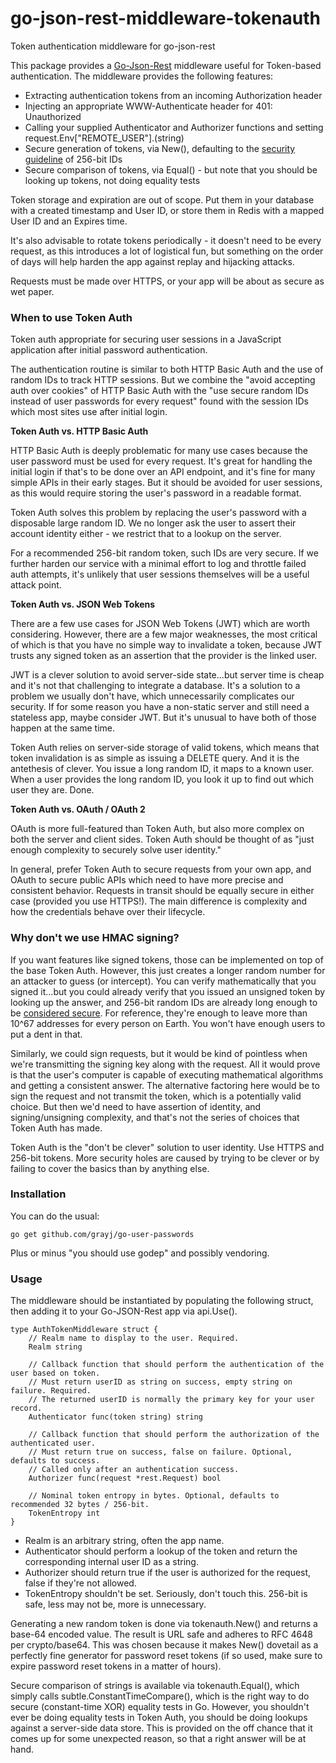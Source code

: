 # go-json-rest-middleware-tokenauth
Token authentication middleware for go-json-rest

This package provides a [Go-Json-Rest](https://ant0ine.github.io/go-json-rest/) middleware useful for Token-based authentication. The middleware provides the following features:

* Extracting authentication tokens from an incoming Authorization header
* Injecting an appropriate WWW-Authenticate header for 401: Unauthorized
* Calling your supplied Authenticator and Authorizer functions and setting request.Env["REMOTE_USER"].(string)
* Secure generation of tokens, via New(), defaulting to the [security guideline](https://gist.github.com/tqbf/be58d2d39690c3b366ad) of 256-bit IDs
* Secure comparison of tokens, via Equal() - but note that you should be looking up tokens, not doing equality tests

Token storage and expiration are out of scope. Put them in your database with a created timestamp and User ID, or store them in Redis with a mapped User ID and an Expires time.

It's also advisable to rotate tokens periodically - it doesn't need to be every request, as this introduces a lot of logistical fun, but something on the order of days will help harden the app against replay and hijacking attacks.

Requests must be made over HTTPS, or your app will be about as secure as wet paper.

### When to use Token Auth

Token auth appropriate for securing user sessions in a JavaScript application after initial password authentication.

The authentication routine is similar to both HTTP Basic Auth and the use of random IDs to track HTTP sessions. But we combine the "avoid accepting auth over cookies" of HTTP Basic Auth with the "use secure random IDs instead of user passwords for every request" found with the session IDs which most sites use after initial login.

**Token Auth vs. HTTP Basic Auth**

HTTP Basic Auth is deeply problematic for many use cases because the user password must be used for every request. It's great for handling the initial login if that's to be done over an API endpoint, and it's fine for many simple APIs in their early stages. But it should be avoided for user sessions, as this would require storing the user's password in a readable format.

Token Auth solves this problem by replacing the user's password with a disposable large random ID. We no longer ask the user to assert their account identity either - we restrict that to a lookup on the server.

For a recommended 256-bit random token, such IDs are very secure. If we further harden our service with a minimal effort to log and throttle failed auth attempts, it's unlikely that user sessions themselves will be a useful attack point.

**Token Auth vs. JSON Web Tokens**

There are a few use cases for JSON Web Tokens (JWT) which are worth considering. However, there are a few major weaknesses, the most critical of which is that you have no simple way to invalidate a token, because JWT trusts any signed token as an assertion that the provider is the linked user.

JWT is a clever solution to avoid server-side state...but server time is cheap and it's not that challenging to integrate a database. It's a solution to a problem we usually don't have, which unnecessarily complicates our security. If for some reason you have a non-static server and still need a stateless app, maybe consider JWT. But it's unusual to have both of those happen at the same time.

Token Auth relies on server-side storage of valid tokens, which means that token invalidation is as simple as issuing a DELETE query. And it is the antethesis of clever. You issue a long random ID, it maps to a known user. When a user provides the long random ID, you look it up to find out which user they are. Done.

**Token Auth vs. OAuth / OAuth 2**

OAuth is more full-featured than Token Auth, but also more complex on both the server and client sides. Token Auth should be thought of as "just enough complexity to securely solve user identity."

In general, prefer Token Auth to secure requests from your own app, and OAuth to secure public APIs which need to have more precise and consistent behavior. Requests in transit should be equally secure in either case (provided you use HTTPS!). The main difference is complexity and how the credentials behave over their lifecycle.

### Why don't we use HMAC signing?

If you want features like signed tokens, those can be implemented on top of the base Token Auth. However, this just creates a longer random number for an attacker to guess (or intercept). You can verify mathematically that you signed it...but you could already verify that you issued an unsigned token by looking up the answer, and 256-bit random IDs are already long enough to be [considered secure](https://gist.github.com/tqbf/be58d2d39690c3b366ad). For reference, they're enough to leave more than 10^67 addresses for every person on Earth. You won't have enough users to put a dent in that.

Similarly, we could sign requests, but it would be kind of pointless when we're transmitting the signing key along with the request. All it would prove is that the user's computer is capable of executing mathematical algorithms and getting a consistent answer. The alternative factoring here would be to sign the request and not transmit the token, which is a potentially valid choice. But then we'd need to have assertion of identity, and signing/unsigning complexity, and that's not the series of choices that Token Auth has made.

Token Auth is the "don't be clever" solution to user identity. Use HTTPS and 256-bit tokens. More security holes are caused by trying to be clever or by failing to cover the basics than by anything else.

### Installation

You can do the usual:

    go get github.com/grayj/go-user-passwords

Plus or minus "you should use godep" and possibly vendoring.

### Usage

The middleware should be instantiated by populating the following struct, then adding it to your Go-JSON-Rest app via api.Use().

	type AuthTokenMiddleware struct {
		// Realm name to display to the user. Required.
		Realm string

		// Callback function that should perform the authentication of the user based on token.
		// Must return userID as string on success, empty string on failure. Required.
		// The returned userID is normally the primary key for your user record.
		Authenticator func(token string) string

		// Callback function that should perform the authorization of the authenticated user.
		// Must return true on success, false on failure. Optional, defaults to success.
		// Called only after an authentication success.
		Authorizer func(request *rest.Request) bool

		// Nominal token entropy in bytes. Optional, defaults to recommended 32 bytes / 256-bit.
		TokenEntropy int
	}

* Realm is an arbitrary string, often the app name.
* Authenticator should perform a lookup of the token and return the corresponding internal user ID as a string.
* Authorizer should return true if the user is authorized for the request, false if they're not allowed.
* TokenEntropy shouldn't be set. Seriously, don't touch this. 256-bit is safe, less may not be, more is unnecessary.

Generating a new random token is done via tokenauth.New() and returns a base-64 encoded value. The result is URL safe and adheres to RFC 4648 per crypto/base64. This was chosen because it makes New() dovetail as a perfectly fine generator for password reset tokens (if so used, make sure to expire password reset tokens in a matter of hours).

Secure comparison of strings is available via tokenauth.Equal(), which simply calls subtle.ConstantTimeCompare(), which is the right way to do secure (constant-time XOR) equality tests in Go. However, you shouldn't ever be doing equality tests in Token Auth, you should be doing lookups against a server-side data store. This is provided on the off chance that it comes up for some unexpected reason, so that a right answer will be at hand.
